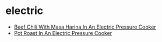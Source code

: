 # electric

 * [Beef Chili With Masa Harina In An Electric Pressure Cooker](index/b/beef-chili-with-masa-harina-in-an-electric-pressure-cooker.json)
 * [Pot Roast In An Electric Pressure Cooker](index/p/pot-roast-in-an-electric-pressure-cooker.json)
